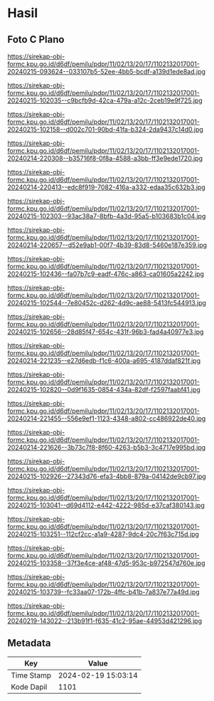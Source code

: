 # Hasil

## Foto C Plano

https://sirekap-obj-formc.kpu.go.id/d6df/pemilu/pdpr/11/02/13/20/17/1102132017001-20240215-093624--033107b5-52ee-4bb5-bcdf-a139d1ede8ad.jpg

https://sirekap-obj-formc.kpu.go.id/d6df/pemilu/pdpr/11/02/13/20/17/1102132017001-20240215-102035--c9bcfb9d-42ca-479a-a12c-2ceb19e9f725.jpg

https://sirekap-obj-formc.kpu.go.id/d6df/pemilu/pdpr/11/02/13/20/17/1102132017001-20240215-102158--d002c701-90bd-41fa-b324-2da9437c14d0.jpg

https://sirekap-obj-formc.kpu.go.id/d6df/pemilu/pdpr/11/02/13/20/17/1102132017001-20240214-220308--b35716f8-0f8a-4588-a3bb-ff3e9ede1720.jpg

https://sirekap-obj-formc.kpu.go.id/d6df/pemilu/pdpr/11/02/13/20/17/1102132017001-20240214-220413--edc8f919-7082-416a-a332-edaa35c632b3.jpg

https://sirekap-obj-formc.kpu.go.id/d6df/pemilu/pdpr/11/02/13/20/17/1102132017001-20240215-102303--93ac38a7-8bfb-4a3d-95a5-b103683b1c04.jpg

https://sirekap-obj-formc.kpu.go.id/d6df/pemilu/pdpr/11/02/13/20/17/1102132017001-20240214-220657--d52e9ab1-00f7-4b39-83d8-5460e187e359.jpg

https://sirekap-obj-formc.kpu.go.id/d6df/pemilu/pdpr/11/02/13/20/17/1102132017001-20240215-102436--fa07b7c9-eadf-476c-a863-ca01605a2242.jpg

https://sirekap-obj-formc.kpu.go.id/d6df/pemilu/pdpr/11/02/13/20/17/1102132017001-20240215-102544--7e80452c-d262-4d9c-ae88-5413fc544913.jpg

https://sirekap-obj-formc.kpu.go.id/d6df/pemilu/pdpr/11/02/13/20/17/1102132017001-20240215-102656--28d85f47-654c-431f-96b3-fad4a40977e3.jpg

https://sirekap-obj-formc.kpu.go.id/d6df/pemilu/pdpr/11/02/13/20/17/1102132017001-20240214-221235--e27d6edb-f1c6-400a-a695-4187ddaf821f.jpg

https://sirekap-obj-formc.kpu.go.id/d6df/pemilu/pdpr/11/02/13/20/17/1102132017001-20240215-102820--0d9f1635-0854-434a-82df-f2597faabf41.jpg

https://sirekap-obj-formc.kpu.go.id/d6df/pemilu/pdpr/11/02/13/20/17/1102132017001-20240214-221455--556e9ef1-1123-4348-a802-cc486922de40.jpg

https://sirekap-obj-formc.kpu.go.id/d6df/pemilu/pdpr/11/02/13/20/17/1102132017001-20240214-221626--3b73c7f8-8f60-4263-b5b3-3c4717e995bd.jpg

https://sirekap-obj-formc.kpu.go.id/d6df/pemilu/pdpr/11/02/13/20/17/1102132017001-20240215-102926--27343d76-efa3-4bb8-879a-04142de9cb97.jpg

https://sirekap-obj-formc.kpu.go.id/d6df/pemilu/pdpr/11/02/13/20/17/1102132017001-20240215-103041--d69d4112-e442-4222-985d-e37caf380143.jpg

https://sirekap-obj-formc.kpu.go.id/d6df/pemilu/pdpr/11/02/13/20/17/1102132017001-20240215-103251--112cf2cc-a1a9-4287-9dc4-20c7f63c715d.jpg

https://sirekap-obj-formc.kpu.go.id/d6df/pemilu/pdpr/11/02/13/20/17/1102132017001-20240215-103358--37f3e4ce-af48-47d5-953c-b972547d760e.jpg

https://sirekap-obj-formc.kpu.go.id/d6df/pemilu/pdpr/11/02/13/20/17/1102132017001-20240215-103739--fc33aa07-172b-4ffc-b41b-7a837e77a49d.jpg

https://sirekap-obj-formc.kpu.go.id/d6df/pemilu/pdpr/11/02/13/20/17/1102132017001-20240219-143022--213b91f1-f635-41c2-95ae-44953d421296.jpg


## Metadata

| Key        | Value               |
| ---------- | ------------------- |
| Time Stamp | 2024-02-19 15:03:14 |
| Kode Dapil | 1101                |




